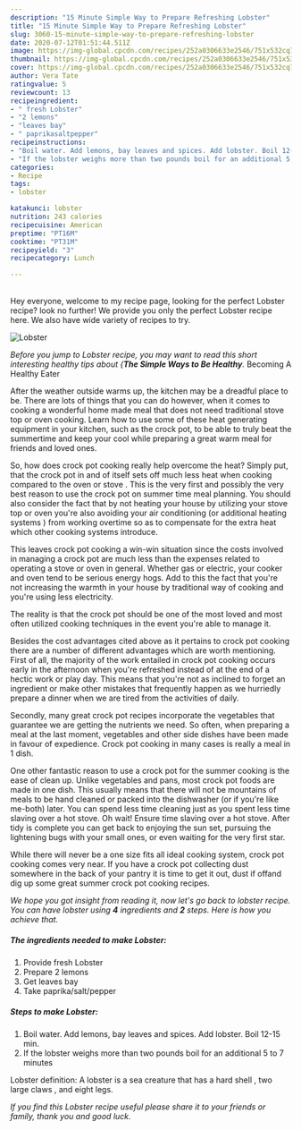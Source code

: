 ```yaml
---
description: "15 Minute Simple Way to Prepare Refreshing Lobster"
title: "15 Minute Simple Way to Prepare Refreshing Lobster"
slug: 3060-15-minute-simple-way-to-prepare-refreshing-lobster
date: 2020-07-12T01:51:44.511Z
image: https://img-global.cpcdn.com/recipes/252a0306633e2546/751x532cq70/lobster-recipe-main-photo.jpg
thumbnail: https://img-global.cpcdn.com/recipes/252a0306633e2546/751x532cq70/lobster-recipe-main-photo.jpg
cover: https://img-global.cpcdn.com/recipes/252a0306633e2546/751x532cq70/lobster-recipe-main-photo.jpg
author: Vera Tate
ratingvalue: 5
reviewcount: 13
recipeingredient:
- " fresh Lobster"
- "2 lemons"
- "leaves bay"
- " paprikasaltpepper"
recipeinstructions:
- "Boil water. Add lemons, bay leaves and spices. Add lobster. Boil 12-15 min."
- "If the lobster weighs more than two pounds boil for an additional 5 to 7 minutes"
categories:
- Recipe
tags:
- lobster

katakunci: lobster 
nutrition: 243 calories
recipecuisine: American
preptime: "PT16M"
cooktime: "PT31M"
recipeyield: "3"
recipecategory: Lunch

---
```

<br>
Hey everyone, welcome to my recipe page, looking for the perfect Lobster recipe? look no further! We provide you only the perfect Lobster recipe here. We also have wide variety of recipes to try.
<br>


![Lobster](https://img-global.cpcdn.com/recipes/252a0306633e2546/751x532cq70/lobster-recipe-main-photo.jpg)

<i>Before you jump to Lobster recipe, you may want to read this short interesting healthy tips about {<strong>The Simple Ways to Be Healthy</strong>.</i>
Becoming A Healthy Eater


After the weather outside warms up, the kitchen may be a dreadful place to be. There are lots of things that you can do however, when it comes to cooking a wonderful home made meal that does not need traditional stove top or oven cooking. Learn how to use some of these heat generating equipment in your kitchen, such as the crock pot, to be able to truly beat the summertime and keep your cool while preparing a great warm meal for friends and loved ones.

So, how does crock pot cooking really help overcome the heat? Simply put, that the crock pot in and of itself sets off much less heat when cooking compared to the oven or stove . This is the very first and possibly the very best reason to use the crock pot on summer time meal planning. You should also consider the fact that by not heating your house by utilizing your stove top or oven you're also avoiding your air conditioning (or additional heating systems ) from working overtime so as to compensate for the extra heat which other cooking systems introduce.

This leaves crock pot cooking a win-win situation since the costs involved in managing a crock pot are much less than the expenses related to operating a stove or oven in general. Whether gas or electric, your cooker and oven tend to be serious energy hogs. Add to this the fact that you're not increasing the warmth in your house by traditional way of cooking and you're using less electricity.

 The reality is that the crock pot should be one of the most loved and most often utilized cooking techniques in the event you're able to manage it.  



Besides the cost advantages cited above as it pertains to crock pot cooking there are a number of different advantages which are worth mentioning. First of all, the majority of the work entailed in crock pot cooking occurs early in the afternoon when you're refreshed instead of at the end of a hectic work or play day. This means that you're not as inclined to forget an ingredient or make other mistakes that frequently happen as we hurriedly prepare a dinner when we are tired from the activities of daily.

Secondly, many great crock pot recipes incorporate the vegetables that guarantee we are getting the nutrients we need. So often, when preparing a meal at the last moment, vegetables and other side dishes have been made in favour of expedience. Crock pot cooking in many cases is really a meal in 1 dish.

One other fantastic reason to use a crock pot for the summer cooking is the ease of clean up.  Unlike vegetables and pans, most crock pot foods are made in one dish. This usually means that there will not be mountains of meals to be hand cleaned or packed into the dishwasher (or if you're like me-both) later. You can spend less time cleaning just as you spent less time slaving over a hot stove. Oh wait! Ensure time slaving over a hot stove. After tidy is complete you can get back to enjoying the sun set, pursuing the lightening bugs with your small ones, or even waiting for the very first star.

While there will never be a one size fits all ideal cooking system, crock pot cooking comes very near. If you have a crock pot collecting dust somewhere in the back of your pantry it is time to get it out, dust if offand dig up some great summer crock pot cooking recipes.


<i>We hope you got insight from reading it, now let's go back to lobster recipe. You can have lobster using <strong>4</strong> ingredients and <strong>2</strong> steps. Here is how you achieve that.
</i>

##### The ingredients needed to make Lobster:

1. Provide  fresh Lobster
1. Prepare 2 lemons
1. Get leaves bay
1. Take  paprika/salt/pepper


##### Steps to make Lobster:

1. Boil water. Add lemons, bay leaves and spices. Add lobster. Boil 12-15 min.
1. If the lobster weighs more than two pounds boil for an additional 5 to 7 minutes


Lobster definition: A lobster is a sea creature that has a hard shell , two large claws , and eight legs. 

<i>If you find this Lobster recipe useful please share it to your friends or family, thank you and good luck.</i>
